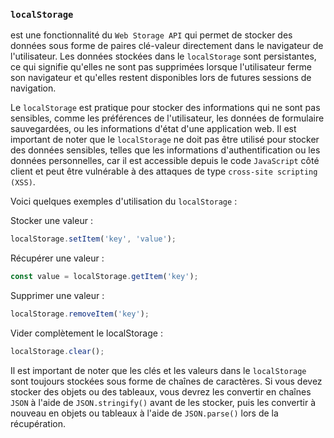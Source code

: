### ``localStorage`` 
est une fonctionnalité du ``Web Storage API`` qui permet de stocker des données sous forme 
de paires clé-valeur directement dans le navigateur de l'utilisateur. Les données stockées dans le ``localStorage`` 
sont persistantes, ce qui signifie qu'elles ne sont pas supprimées lorsque l'utilisateur ferme son navigateur 
et qu'elles restent disponibles lors de futures sessions de navigation.

Le ``localStorage`` est pratique pour stocker des informations qui ne sont pas sensibles, 
comme les préférences de l'utilisateur, les données de formulaire sauvegardées, ou les informations 
d'état d'une application web. Il est important de noter que le ``localStorage`` ne doit pas être utilisé 
pour stocker des données sensibles, telles que les informations d'authentification ou les données personnelles, 
car il est accessible depuis le code ``JavaScript`` côté client et peut être vulnérable à des attaques de type 
``cross-site scripting (XSS)``.

Voici quelques exemples d'utilisation du ``localStorage`` :

Stocker une valeur :
````js
localStorage.setItem('key', 'value');
````
Récupérer une valeur :
````js
const value = localStorage.getItem('key');
````
Supprimer une valeur :
````js
localStorage.removeItem('key');
````
Vider complètement le localStorage :
````js
localStorage.clear();
````
Il est important de noter que les clés et les valeurs dans le ``localStorage`` sont toujours stockées 
sous forme de chaînes de caractères. Si vous devez stocker des objets ou des tableaux, vous devrez 
les convertir en chaînes ``JSON`` à l'aide de ``JSON.stringify()`` avant de les stocker, puis les convertir 
à nouveau en objets ou tableaux à l'aide de ``JSON.parse()`` lors de la récupération.


